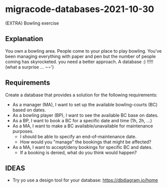 # migracode-databases-2021-10-30

(EXTRA) Bowling exercise

## Explanation

You own a bowling area. People come to your place to play bowling. You've been managing everything with paper and pen but the number of people coming has skyrocketed. you need a better approach.
A database :) !!!!! (what a surprise ... ¬¬')

## Requirements

Create a database that provides a solution for the following requirements:

- As a manager (MA), I want to set up the available bowling-courts (BC) based on dates.
- As a bowling player (BP), I want to see the available BC base on dates.
- As a BP, I want to book a BC for a specific date and time (1h, 2h, ...)
- As a MA, I want to make a BC available/unavailable for maintenance purposes.
  - I should be able to specify an end-of-maintenance date.
  - How would you "manage" the bookings that might be affected?
- As a MA, I want to accept/deny bookings for specific BC and dates.
  - If a booking is denied, what do you think would happen?

## IDEAS

- Try yo use a design tool for your database: https://dbdiagram.io/home
